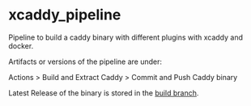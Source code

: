 # xcaddy_pipeline
Pipeline to build a caddy binary with different plugins with xcaddy and docker.


Artifacts or versions of the pipeline are under:

Actions > Build and Extract Caddy > Commit and Push Caddy binary

Latest Release of the binary is stored in the [build branch](https://github.com/MarlonJMejia/xcaddy_pipeline).